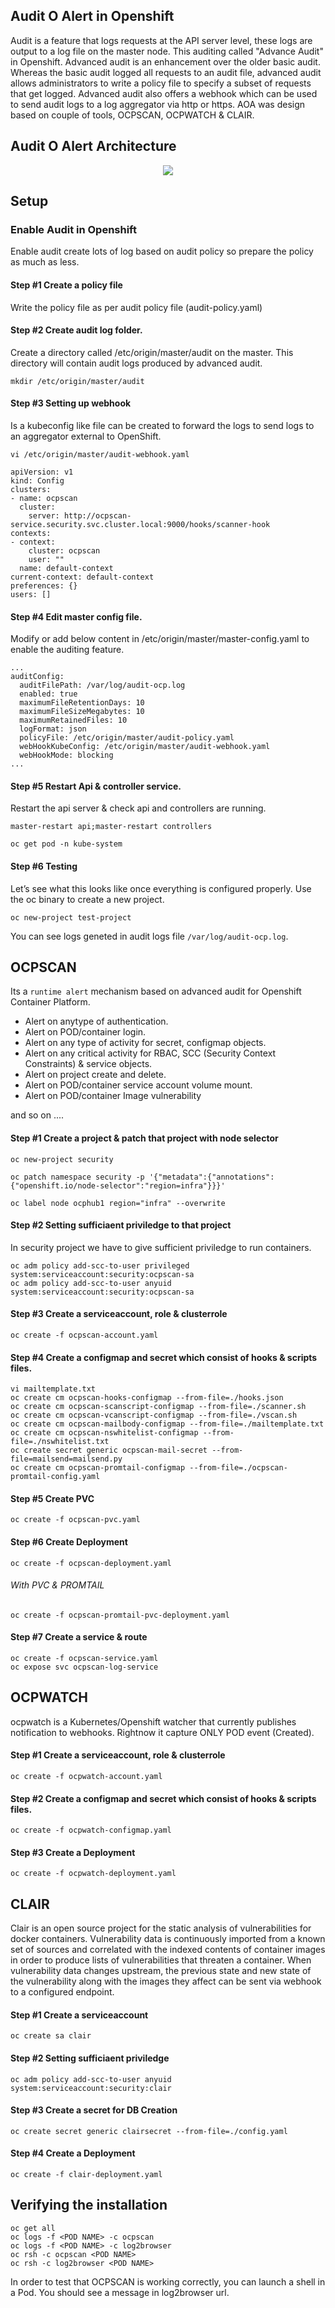 ## Audit O Alert in Openshift

Audit is a feature that logs requests at the API server level, these logs are output to a log file on the master node. This auditing called "Advance Audit" in Openshift. Advanced audit is an enhancement over the older basic audit. Whereas the basic audit logged all requests to an audit file, advanced audit allows administrators to write a policy file to specify a subset of requests that get logged. Advanced audit also offers a webhook which can be used to send audit logs to a log aggregator via http or https.
AOA was design based on couple of tools, OCPSCAN, OCPWATCH & CLAIR.

## Audit O Alert Architecture

<p align="center">
  <img src="https://github.com/prasenforu/openshift-origin-aws/blob/master/security/ocpscan/aoa.PNG">
</p>

## Setup

### Enable Audit in Openshift

Enable audit create lots of log based on audit policy so prepare the policy as much as less.

#### Step #1 Create a policy file

Write the policy file as per audit policy file (audit-policy.yaml)

#### Step #2 Create audit log folder.

Create a directory called /etc/origin/master/audit on the master. This directory will contain audit logs produced by advanced audit.

```mkdir /etc/origin/master/audit```

#### Step #3 Setting up webhook

Is a kubeconfig like file can be created to forward the logs to send logs to an aggregator external to OpenShift.

```vi /etc/origin/master/audit-webhook.yaml```

```
apiVersion: v1
kind: Config
clusters:
- name: ocpscan
  cluster:
    server: http://ocpscan-service.security.svc.cluster.local:9000/hooks/scanner-hook
contexts:
- context:
    cluster: ocpscan
    user: ""
  name: default-context
current-context: default-context
preferences: {}
users: []
```

#### Step #4 Edit master config file.

Modify or add below content in  /etc/origin/master/master-config.yaml to enable the auditing feature.

```
...
auditConfig:
  auditFilePath: /var/log/audit-ocp.log
  enabled: true
  maximumFileRetentionDays: 10
  maximumFileSizeMegabytes: 10
  maximumRetainedFiles: 10
  logFormat: json
  policyFile: /etc/origin/master/audit-policy.yaml
  webHookKubeConfig: /etc/origin/master/audit-webhook.yaml
  webHookMode: blocking
...

```

#### Step #5 Restart Api & controller service.

Restart the api server & check api and controllers are running.

```
master-restart api;master-restart controllers

oc get pod -n kube-system
```

#### Step #6 Testing

Let’s see what this looks like once everything is configured properly. Use the oc binary to create a new project.

```oc new-project test-project```

You can see logs geneted in audit logs file ```/var/log/audit-ocp.log```.

## OCPSCAN
Its a ```runtime alert``` mechanism based on advanced audit for Openshift Container Platform. 

  - Alert on anytype of authentication.
  - Alert on POD/container login.
  - Alert on any type of activity for secret, configmap objects.
  - Alert on any critical activity for RBAC, SCC (Security Context Constraints) & service objects.
  - Alert on project create and delete.
  - Alert on POD/container service account volume mount.
  - Alert on POD/container Image vulnerability

and so on ....

#### Step #1 Create a project & patch that project with node selector

```
oc new-project security

oc patch namespace security -p '{"metadata":{"annotations":{"openshift.io/node-selector":"region=infra"}}}'

oc label node ocphub1 region="infra" --overwrite

```

#### Step #2 Setting sufficiaent priviledge to that project

In security project we have to give sufficient priviledge to run containers.

```
oc adm policy add-scc-to-user privileged system:serviceaccount:security:ocpscan-sa
oc adm policy add-scc-to-user anyuid system:serviceaccount:security:ocpscan-sa

```

#### Step #3 Create a serviceaccount, role & clusterrole

```oc create -f ocpscan-account.yaml```

#### Step #4 Create a configmap and secret which consist of hooks & scripts files.

```
vi mailtemplate.txt
oc create cm ocpscan-hooks-configmap --from-file=./hooks.json
oc create cm ocpscan-scanscript-configmap --from-file=./scanner.sh
oc create cm ocpscan-vcanscript-configmap --from-file=./vscan.sh
oc create cm ocpscan-mailbody-configmap --from-file=./mailtemplate.txt
oc create cm ocpscan-nswhitelist-configmap --from-file=./nswhitelist.txt
oc create secret generic ocpscan-mail-secret --from-file=mailsend=mailsend.py
oc create cm ocpscan-promtail-configmap --from-file=./ocpscan-promtail-config.yaml
```

#### Step #5 Create PVC

```oc create -f ocpscan-pvc.yaml```

#### Step #6 Create Deployment

```oc create -f ocpscan-deployment.yaml```

###### With PVC & PROMTAIL

```oc create -f ocpscan-promtail-pvc-deployment.yaml```

#### Step #7 Create a service & route

```
oc create -f ocpscan-service.yaml
oc expose svc ocpscan-log-service

```
## OCPWATCH

ocpwatch is a Kubernetes/Openshift watcher that currently publishes notification to webhooks. Rightnow it capture ONLY POD event (Created).

#### Step #1 Create a serviceaccount, role & clusterrole

```oc create -f ocpwatch-account.yaml```

#### Step #2 Create a configmap and secret which consist of hooks & scripts files.

```oc create -f ocpwatch-configmap.yaml```

#### Step #3 Create a Deployment

```oc create -f ocpwatch-deployment.yaml```

## CLAIR

Clair is an open source project for the static analysis of vulnerabilities for docker containers. Vulnerability data is continuously imported from a known set of sources and correlated with the indexed contents of container images in order to produce lists of vulnerabilities that threaten a container. When vulnerability data changes upstream, the previous state and new state of the vulnerability along with the images they affect can be sent via webhook to a configured endpoint.

#### Step #1 Create a serviceaccount

```oc create sa clair```

#### Step #2 Setting sufficiaent priviledge

```oc adm policy add-scc-to-user anyuid system:serviceaccount:security:clair```

#### Step #3 Create a secret for DB Creation

```oc create secret generic clairsecret --from-file=./config.yaml```

#### Step #4 Create a Deployment

```oc create -f clair-deployment.yaml```

## Verifying the installation

```
oc get all
oc logs -f <POD NAME> -c ocpscan
oc logs -f <POD NAME> -c log2browser
oc rsh -c ocpscan <POD NAME> 
oc rsh -c log2browser <POD NAME> 
```

In order to test that OCPSCAN is working correctly, you can launch a shell in a Pod. You should see a message in log2browser url.
